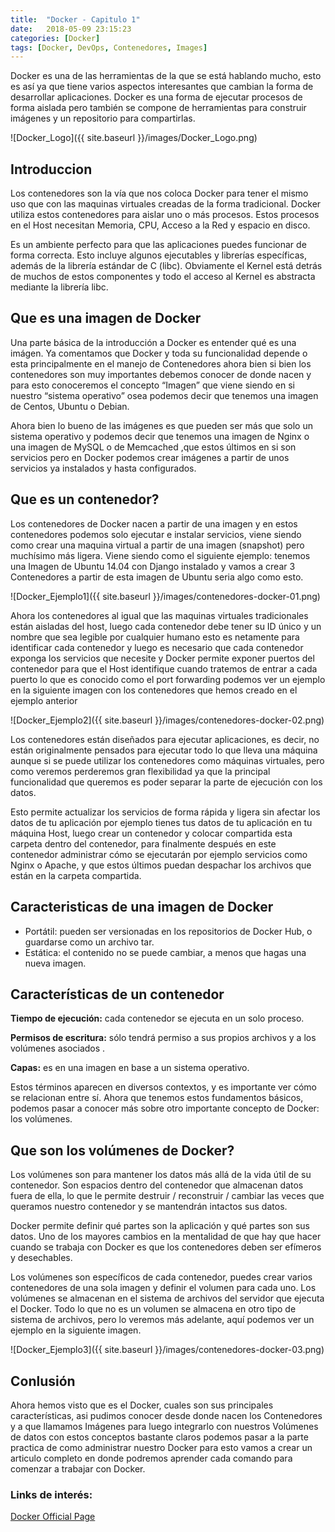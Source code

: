 ```yaml
---
title:  "Docker - Capitulo 1"
date:   2018-05-09 23:15:23
categories: [Docker]
tags: [Docker, DevOps, Contenedores, Images]
---
```

Docker es una de las herramientas de la que se está hablando mucho, esto es así ya que tiene varios aspectos interesantes que cambian la forma de desarrollar aplicaciones. Docker es una forma de ejecutar procesos de forma aislada pero también se compone de herramientas para construir imágenes y un repositorio para compartirlas.


![Docker_Logo]({{ site.baseurl }}/images/Docker_Logo.png)

## Introduccion ##

Los contenedores son la vía que nos coloca Docker para tener el mismo uso que con las maquinas virtuales creadas de la forma tradicional. Docker utiliza estos contenedores para aislar uno o más procesos. Estos procesos en el Host necesitan Memoria, CPU, Acceso a la Red y espacio en disco.

Es un ambiente perfecto para que las aplicaciones puedes funcionar de forma correcta. Esto incluye algunos ejecutables y librerías específicas, además de la librería estándar de C (libc). Obviamente el Kernel está detrás de muchos de estos componentes y todo el acceso al Kernel es abstracta mediante la librería libc.

## Que es una imagen de Docker ##

Una parte básica de la introducción a Docker es entender qué es una imágen. Ya comentamos que Docker y toda su funcionalidad depende o esta principalmente en el manejo de Contenedores ahora bien si bien los contenedores son muy importantes debemos conocer de donde nacen y para esto conoceremos el concepto “Imagen” que viene siendo en si nuestro “sistema operativo” osea podemos decir que tenemos una imagen de Centos, Ubuntu o Debian.

Ahora bien lo bueno de las imágenes es que pueden ser más que solo un sistema operativo y podemos decir que tenemos una imagen de Nginx o una imagen de MySQL o de Memcached ,que estos últimos en si son servicios pero en Docker podemos crear imágenes a partir de unos servicios ya instalados y hasta configurados.

## Que es un contenedor? ##

Los contenedores de Docker nacen a partir de una imagen y en estos contenedores podemos solo ejecutar e instalar servicios, viene siendo como crear una maquina virtual a partir de una imagen (snapshot) pero muchísimo más ligera. Viene siendo como el siguiente ejemplo: tenemos una Imagen de Ubuntu 14.04 con Django instalado y vamos a crear 3 Contenedores a partir de esta imagen de Ubuntu seria algo como esto.

![Docker_Ejemplo1]({{ site.baseurl }}/images/contenedores-docker-01.png)

Ahora los contenedores al igual que las maquinas virtuales tradicionales están aisladas del host, luego cada contenedor debe tener su ID único y un nombre que sea legible por cualquier humano esto es netamente para identificar cada contenedor y luego es necesario que cada contenedor exponga los servicios que necesite y Docker permite exponer puertos del contenedor para que el Host identifique cuando tratemos de entrar a cada puerto lo que es conocido como el port forwarding  podemos ver un ejemplo en la siguiente imagen con los contenedores que hemos creado en el ejemplo anterior

![Docker_Ejemplo2]({{ site.baseurl }}/images/contenedores-docker-02.png)

Los contenedores están diseñados para ejecutar aplicaciones, es decir, no están originalmente pensados para ejecutar todo lo que lleva una máquina aunque si se puede utilizar los contenedores como máquinas virtuales, pero como veremos perderemos gran flexibilidad ya que la principal funcionalidad que queremos es poder separar la parte de ejecución con los datos.

Esto permite actualizar los servicios de forma rápida y ligera sin afectar los datos de tu aplicación por ejemplo tienes tus datos de tu aplicación en tu máquina Host, luego crear un contenedor y colocar compartida esta carpeta dentro del contenedor, para finalmente después en este contenedor administrar cómo se ejecutarán por ejemplo servicios como Nginx o Apache, y que estos últimos puedan despachar los archivos que están en la carpeta compartida.

## Caracteristicas de una imagen de Docker ##

 - Portátil: pueden ser versionadas en los repositorios de Docker Hub, o guardarse como un archivo tar.
 - Estática: el contenido no se puede cambiar, a menos que hagas una nueva imagen.

## Características de un contenedor ##

**Tiempo de ejecución:** cada contenedor se ejecuta en un solo proceso.

**Permisos de escritura:** sólo tendrá permiso a sus propios archivos y a los volúmenes asociados .

**Capas:** es en una imagen en base a un sistema operativo.

Estos términos aparecen en diversos contextos, y es importante ver cómo se relacionan entre sí. Ahora que tenemos estos fundamentos básicos, podemos pasar a conocer más sobre otro importante concepto de Docker: los volúmenes.

## Que son los volúmenes de Docker? ##

Los volúmenes son para mantener los datos más allá de la vida útil de su contenedor. Son espacios dentro del contenedor que almacenan datos fuera de ella, lo que le permite destruir / reconstruir / cambiar  las veces que queramos nuestro contenedor y se mantendrán intactos sus datos.

Docker permite definir qué partes son la aplicación y qué partes son sus datos. Uno de los mayores cambios en la mentalidad de que hay que hacer cuando se trabaja con Docker es que los contenedores deben ser efímeros y desechables.

Los volúmenes son específicos de cada contenedor, puedes crear varios contenedores de una sola imagen y definir el volumen para cada uno. Los volúmenes se almacenan en el sistema de archivos del servidor que ejecuta el Docker. Todo lo que no es un volumen se almacena en otro tipo de sistema de archivos, pero lo veremos más adelante, aquí podemos ver un ejemplo en la siguiente imagen.

![Docker_Ejemplo3]({{ site.baseurl }}/images/contenedores-docker-03.png)

## Conlusión ##

Ahora hemos visto que es el Docker, cuales son sus principales características, asi pudimos conocer desde donde nacen los Contenedores y a que llamamos Imágenes para luego integrarlo con nuestros Volúmenes de datos con estos conceptos bastante claros podemos pasar a la parte practica de como administrar nuestro Docker para esto vamos a crear un articulo completo en donde podremos aprender cada comando para comenzar a trabajar con Docker.

### Links de interés: ###

[Docker Official Page][Docker]

[Docker]: https://www.docker.com/
